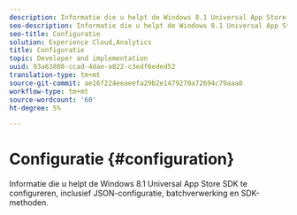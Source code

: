 ```yaml
---
description: Informatie die u helpt de Windows 8.1 Universal App Store SDK te configureren, inclusief JSON-configuratie, batchverwerking en SDK-methoden.
seo-description: Informatie die u helpt de Windows 8.1 Universal App Store SDK te configureren, inclusief JSON-configuratie, batchverwerking en SDK-methoden.
seo-title: Configuratie
solution: Experience Cloud,Analytics
title: Configuratie
topic: Developer and implementation
uuid: 93a63808-ccad-4dae-a822-c3edf6eded52
translation-type: tm+mt
source-git-commit: ae16f224eeaeefa29b2e1479270a72694c79aaa0
workflow-type: tm+mt
source-wordcount: '60'
ht-degree: 5%

---
```



# Configuratie {#configuration}

Informatie die u helpt de Windows 8.1 Universal App Store SDK te configureren, inclusief JSON-configuratie, batchverwerking en SDK-methoden.
